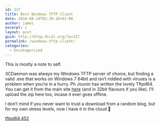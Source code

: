 ```yaml
---
id: 127
title: Best Windows TFTP Client
date: 2016-08-24T02:39:18+01:00
author: james
excerpt: |
layout: post
guid: http://blog.dical.org/?p=127
permalink: /windows-tftp-client/
categories:
  - Uncategorized
---
```

This is mostly a note to self.

3CDaemon was always my Windows TFTP server of choice, but finding a valid .exe that works on Windows 7 64bit and isn&#8217;t riddled with viruses is a problem when you&#8217;re in a hurry. Ph Jounin has written the lovely Tftpd64. You can get it from the main site [here](http://tftpd32.jounin.net/tftpd32_download.html) (and in 32bit flavours if you like). I&#8217;ll upload the zip here too, incase it ever goes offline.

I don&#8217;t mind if you never want to trust a download from a random blog, but for my own stress levels, now I have it in the cloud 🙂

[tftpd64.452](https://blog.dical.org/wp-content/uploads/2016/08/tftpd64.452.zip)